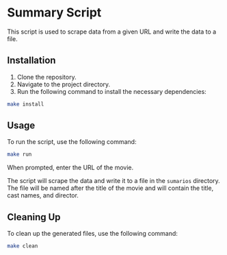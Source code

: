 # Summary Script

This script is used to scrape data from a given URL and write the data to a file.

## Installation

1. Clone the repository.
2. Navigate to the project directory.
3. Run the following command to install the necessary dependencies:

```bash
make install
```

## Usage

To run the script, use the following command:

```bash
make run
```

When prompted, enter the URL of the movie.

The script will scrape the data and write it to a file in the `sumarios` directory. The file will be named after the title of the movie and will contain the title, cast names, and director.

## Cleaning Up

To clean up the generated files, use the following command:

```bash
make clean
```
